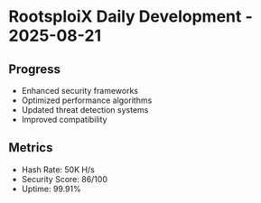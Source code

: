 ﻿# RootsploiX Daily Development - 2025-08-21

## Progress
- Enhanced security frameworks
- Optimized performance algorithms
- Updated threat detection systems
- Improved compatibility

## Metrics
- Hash Rate: 50K H/s
- Security Score: 86/100
- Uptime: 99.91%
